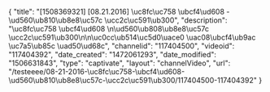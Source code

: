 {
    "title": "[1508369321] [08.21.2016] \uc8fc\uc758 \ubcf4\ud608 - \ud560\ub810\ub8e8\uc57c \ucc2c\uc591\ub300",
    "description": "\uc8fc\uc758 \ubcf4\ud608 \n\ud560\ub808\ub8e8\uc57c \ucc2c\uc591\ub300\n\n\uc0cc\ub514\uc5d0\uace0 \uac08\ubcf4\ub9ac \uc7a5\ub85c \uad50\ud68c",
    "channelid": "117404500",
    "videoid": "117404392",
    "date_created": "1472061293",
    "date_modified": "1506631843",
    "type": "captivate",
    "layout": "channelVideo",
    "url": "\/testeeee\/08-21-2016-\uc8fc\uc758-\ubcf4\ud608-\ud560\ub810\ub8e8\uc57c-\ucc2c\uc591\ub300\/117404500-117404392"
}